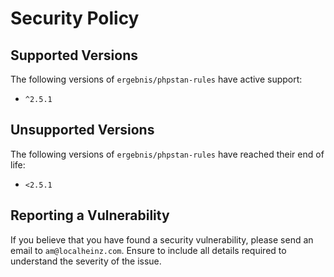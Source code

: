 # Security Policy

## Supported Versions

The following versions of `ergebnis/phpstan-rules` have active support:

- `^2.5.1`

## Unsupported Versions

The following versions of `ergebnis/phpstan-rules` have reached their end of life:

- `<2.5.1`

## Reporting a Vulnerability

If you believe that you have found a security vulnerability, please send an email to `am@localheinz.com`. Ensure to include all details required to understand the severity of the issue.
